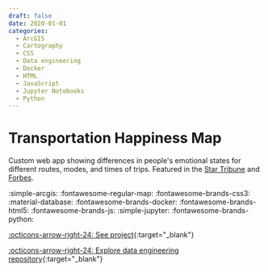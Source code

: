 ```yaml
---
draft: false 
date: 2020-01-01
categories:
  - ArcGIS
  - Cartography
  - CSS
  - Data engineering
  - Docker
  - HTML
  - JavaScript
  - Jupyter Notebooks
  - Python  
---
```


# Transportation Happiness Map

Custom web app showing differences in people's emotional states for different routes, modes, and times of trips. Featured in the [Star Tribune](https://www.startribune.com/university-of-minnesota-professor-lets-plan-to-make-commuting-a-happy-experience/600222929/) and [Forbes](https://www.forbes.com/sites/carltonreid/2022/10/04/cyclists-have-happiest-commute-shows-us-smartphone-app/).

:simple-arcgis:
:fontawesome-regular-map:
:fontawesome-brands-css3:
:material-database:
:fontawesome-brands-docker:
:fontawesome-brands-html5:
:fontawesome-brands-js:
:simple-jupyter:
:fontawesome-brands-python:

[:octicons-arrow-right-24: See project](https://maps.umn.edu/transportation-happiness/){:target="_blank"}  

[:octicons-arrow-right-24: Explore data engineering repository](https://github.com/travisormsby/map-matching/tree/master){:target="_blank"}  

